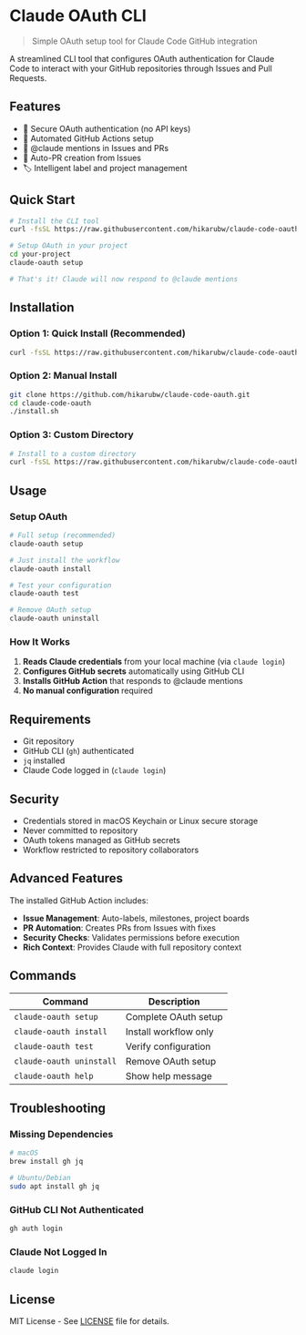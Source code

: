 # Claude OAuth CLI

> Simple OAuth setup tool for Claude Code GitHub integration

A streamlined CLI tool that configures OAuth authentication for Claude Code to interact with your GitHub repositories through Issues and Pull Requests.

## Features

- 🔐 Secure OAuth authentication (no API keys)
- 🤖 Automated GitHub Actions setup
- 💬 @claude mentions in Issues and PRs
- 🔀 Auto-PR creation from Issues
- 🏷️ Intelligent label and project management

## Quick Start

```bash
# Install the CLI tool
curl -fsSL https://raw.githubusercontent.com/hikarubw/claude-code-oauth/main/install.sh | bash

# Setup OAuth in your project
cd your-project
claude-oauth setup

# That's it! Claude will now respond to @claude mentions
```

## Installation

### Option 1: Quick Install (Recommended)
```bash
curl -fsSL https://raw.githubusercontent.com/hikarubw/claude-code-oauth/main/install.sh | bash
```

### Option 2: Manual Install
```bash
git clone https://github.com/hikarubw/claude-code-oauth.git
cd claude-code-oauth
./install.sh
```

### Option 3: Custom Directory
```bash
# Install to a custom directory
curl -fsSL https://raw.githubusercontent.com/hikarubw/claude-code-oauth/main/install.sh | bash -s -- ~/bin
```

## Usage

### Setup OAuth
```bash
# Full setup (recommended)
claude-oauth setup

# Just install the workflow
claude-oauth install

# Test your configuration
claude-oauth test

# Remove OAuth setup
claude-oauth uninstall
```

### How It Works

1. **Reads Claude credentials** from your local machine (via `claude login`)
2. **Configures GitHub secrets** automatically using GitHub CLI
3. **Installs GitHub Action** that responds to @claude mentions
4. **No manual configuration** required

## Requirements

- Git repository
- GitHub CLI (`gh`) authenticated
- `jq` installed
- Claude Code logged in (`claude login`)

## Security

- Credentials stored in macOS Keychain or Linux secure storage
- Never committed to repository
- OAuth tokens managed as GitHub secrets
- Workflow restricted to repository collaborators

## Advanced Features

The installed GitHub Action includes:

- **Issue Management**: Auto-labels, milestones, project boards
- **PR Automation**: Creates PRs from Issues with fixes
- **Security Checks**: Validates permissions before execution
- **Rich Context**: Provides Claude with full repository context

## Commands

| Command | Description |
|---------|-------------|
| `claude-oauth setup` | Complete OAuth setup |
| `claude-oauth install` | Install workflow only |
| `claude-oauth test` | Verify configuration |
| `claude-oauth uninstall` | Remove OAuth setup |
| `claude-oauth help` | Show help message |

## Troubleshooting

### Missing Dependencies
```bash
# macOS
brew install gh jq

# Ubuntu/Debian
sudo apt install gh jq
```

### GitHub CLI Not Authenticated
```bash
gh auth login
```

### Claude Not Logged In
```bash
claude login
```

## License

MIT License - See [LICENSE](LICENSE) file for details.